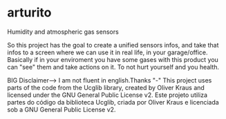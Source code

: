 # arturito
Humidity and atmospheric gas sensors

So this project has the goal to create a unified sensors infos, and take that infos to a screen where we can use it in real life, in your garage/office.
Basically if in your enviroment you have some gases with this product you can "see" them and take actions on it.
To not hurt yourself and you health.

BIG Disclaimer--> I am not fluent in english.Thanks "-"
This project uses parts of the code from the Ucglib library, created by Oliver Kraus and licensed under the GNU General Public License v2.
Este projeto utiliza partes do código da biblioteca Ucglib, criada por Oliver Kraus e licenciada sob a GNU General Public License v2.
